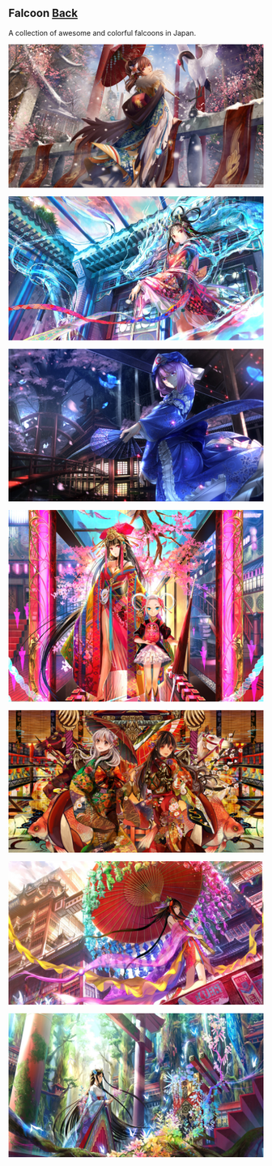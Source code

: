## Falcoon [Back](./../README.md)

A collection of awesome and colorful falcoons in Japan.

[![](./bg1.jpg)](https://github.com/aleen42/PersonalWiki/blob/master/falcoon/bg1.jpg)

![](./bg2.jpg)

![](./bg3.jpg)

![](./bg4.jpg)

![](./bg5.jpg)

![](./bg6.jpg)

![](./bg7.jpg)
